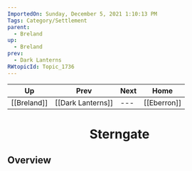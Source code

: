 ```yaml
---
ImportedOn: Sunday, December 5, 2021 1:10:13 PM
Tags: Category/Settlement
parent:
  - Breland
up:
  - Breland
prev:
  - Dark Lanterns
RWtopicId: Topic_1736
---
```


| Up | Prev | Next | Home |
|----|------|------|------|
| [[Breland]] | [[Dark Lanterns]] | --- | [[Eberron]] |

# <center>Sterngate</center>

## Overview

